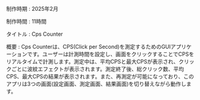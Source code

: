 制作時期 : 2025年2月

制作時間 : 11時間

タイトル : Cps Counter

概要 : Cps Counterは、CPS(Click per Second)を測定するためのGUIアプリケーションです。ユーザーは計測時間を設定し、画面をクリックすることでCPSをリアルタイムで計測します。測定中は、平均CPSと最大CPSが表示され、クリックごとに波紋エフェクトが表示されます。測定終了後、総クリック数、平均CPS、最大CPSの結果が表示されます。また、再測定が可能になっており、このアプリは3つの画面(設定画面、測定画面、結果画面)を切り替えながら動作します。
